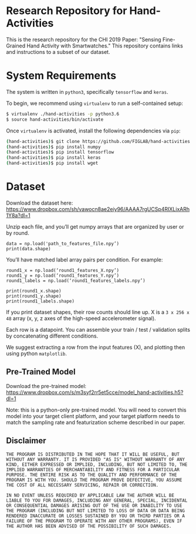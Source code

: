 # Research Repository for Hand-Activities
This is the research repository for the CHI 2019 Paper: "Sensing Fine-Grained Hand Activity with Smartwatches." This repository contains links and instructions to a subset of our dataset.

# System Requirements
The system is written in `python3`, specifically `tensorflow` and `keras`.

To begin, we recommend using `virtualenv` to run a self-contained setup:
```bash
$ virtualenv ./hand-activities -p python3.6
$ source hand-activities/bin/activate
```

Once `virtualenv` is activated, install the following dependencies via `pip`:

```bash
(hand-activities)$ git clone https://github.com/FIGLAB/hand-activities.git
(hand-activities)$ pip install numpy
(hand-activities)$ pip install tensorflow
(hand-activities)$ pip install keras
(hand-activities)$ pip install wget
```

# Dataset
Download the dataset here:
https://www.dropbox.com/sh/vawocn8ae2eiy96/AAAA7rgUCSp4RIXLixARh1Y8a?dl=1

Unzip each file, and you’ll get numpy arrays that are organized by user or by round.

```
data = np.load('path_to_features_file.npy’)
print(data.shape)
```

You’ll have matched label array pairs per condition. For example:

```
round1_x = np.load(‘round1_features_X.npy’)
round1_y = np.load(‘round1_features_Y.npy’)
round1_labels = np.load(‘round1_features_labels.npy’)

print(round1_x.shape)
print(round1_y.shape)
print(round1_labels.shape)
```

If you print dataset shapes, their row counts should line up. X is a `3 x 256 x 48` array (x, y, z axes of the high-speed accelerometer signal).

Each row is a datapoint. You can assemble your train / test / validation splits by concatenating different conditions.

We suggest extracting a row from the input features (X), and plotting then using python `matplotlib`.

## Pre-Trained Model

Download the pre-trained model:
https://www.dropbox.com/s/m3syf2rr5et5cce/model_hand-activities.h5?dl=1

Note: this is a python-only pre-trained model. You will need to convert this model into your target client platform, and your target platform needs to match the sampling rate and featurization scheme described in our paper. 

## Disclaimer

```
THE PROGRAM IS DISTRIBUTED IN THE HOPE THAT IT WILL BE USEFUL, BUT WITHOUT ANY WARRANTY. IT IS PROVIDED "AS IS" WITHOUT WARRANTY OF ANY KIND, EITHER EXPRESSED OR IMPLIED, INCLUDING, BUT NOT LIMITED TO, THE IMPLIED WARRANTIES OF MERCHANTABILITY AND FITNESS FOR A PARTICULAR PURPOSE. THE ENTIRE RISK AS TO THE QUALITY AND PERFORMANCE OF THE PROGRAM IS WITH YOU. SHOULD THE PROGRAM PROVE DEFECTIVE, YOU ASSUME THE COST OF ALL NECESSARY SERVICING, REPAIR OR CORRECTION.

IN NO EVENT UNLESS REQUIRED BY APPLICABLE LAW THE AUTHOR WILL BE LIABLE TO YOU FOR DAMAGES, INCLUDING ANY GENERAL, SPECIAL, INCIDENTAL OR CONSEQUENTIAL DAMAGES ARISING OUT OF THE USE OR INABILITY TO USE THE PROGRAM (INCLUDING BUT NOT LIMITED TO LOSS OF DATA OR DATA BEING RENDERED INACCURATE OR LOSSES SUSTAINED BY YOU OR THIRD PARTIES OR A FAILURE OF THE PROGRAM TO OPERATE WITH ANY OTHER PROGRAMS), EVEN IF THE AUTHOR HAS BEEN ADVISED OF THE POSSIBILITY OF SUCH DAMAGES.
```
